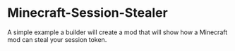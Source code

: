 # Minecraft-Session-Stealer
A simple example a builder will create a mod that will show how a Minecraft mod can steal your session token.
